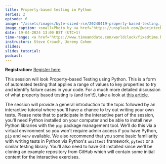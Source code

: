 ```yaml
---
title: Property-based testing in Python
series: 2
episode: 6
image: "/assets/images/byte-sized-rse/20240419-property-based-testing.jpg"
image_caption: <small>Photo by <a href="https://unsplash.com/@wocintechchat">Christina @ wocintechchat.com</a> on <a href="https://unsplash.com/photos/macbook-pro-2JDDn7iSGH8">Unsplash</a></small>
date: 19-04-2024 13:00 BST (UTC+1)
time-range: <a href="https://www.timeanddate.com/worldclock/fixedtime.html?msg=Byte-sized+RSE+Session+6+-+Property-based+Testing+in+Python&iso=20240419T13&p1=136&ah=1&am=30" target="_blank" rel="noopener noreferrer">13:00-14:30 BST (UTC+1)</a>
instructors: Steve Crouch, Jeremy Cohen
slides: 
slides_tutorial: 
podcast: 
---
```


<strong>Registration:</strong> <a href="https://forms.gle/Ue3S8SSCi9MvreCY9"
target="_blank" rel="noopener noreferrer">Register here</a>

This session will look Property-based Testing using Python. This is a form of
automated testing that applies a range of values to key properties to try and
identify failure cases in your code. For a much more detailed discussion of
what property based testing is (and isn't!), take a look at [this
article](https://hypothesis.works/articles/what-is-property-based-testing/). 

The session will provide a general introduction to the topic followed by an
interactive tutorial where you'll have a chance to try out writing your own
tests. Please note that to participate in the interactive part of the session,
you'll need Python installed on your computer and be able to install new Python
libraries with the `pip` package management tool. We'll do this via a virtual
environment so you won't require admin access if you have Python, `pip` and
`venv` available. We also recommend that you some basic familiarity with
writing tests in Python via Python's `unittest` framework, `pytest` or a
similar testing library. You'll also need to have Git installed since we'll
be cloning an example repository from GitHub which will contain some initial
content for the interactive exercises.
